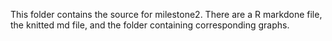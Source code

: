This folder contains the source for milestone2. There are a R markdone file, the knitted md file, and the folder containing corresponding graphs. 
